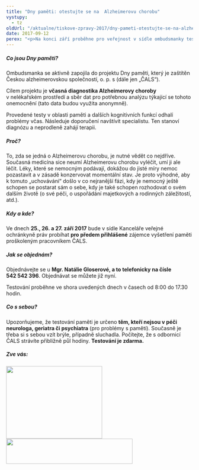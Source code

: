 ```yaml
---
title: "Dny paměti: otestujte se na  Alzheimerovu chorobu"
vystupy:
  - tz
oldUrl: "/aktualne/tiskove-zpravy-2017/dny-pameti-otestujte-se-na-alzheimerovu-chorobu"
date: 2017-09-12
perex: "<p>Na konci září proběhne pro veřejnost v sídle ombudsmanky testování paměti, které dokáže včas odhalit počínající Alzheimerovu chorobu. Včasná diagnóza může pomoci zastavit postup nemoci. Projekt je zaštítěn Českou alzheimerovskou společností. </p>"
---
```


<!-- imported from the old website -->

<h5>Co jsou Dny paměti?</h5> <p>Ombudsmanka se aktivně zapojila do projektu Dny paměti, který je zaštítěn Českou alzheimerovskou společností, o. p. s (dále jen „ČALS“). </p> <p>Cílem projektu je <b>včasná diagnostika Alzheimerovy choroby</b> v nelékařském prostředí a sběr dat pro potřebnou analýzu týkající se tohoto onemocnění (tato data budou využita anonymně).</p> <p>Provedené testy v oblasti paměti a dalších kognitivních funkcí odhalí problémy včas. Následuje doporučení navštívit specialistu. Ten stanoví diagnózu a neprodleně zahájí terapii.</p> <h5>Proč?</h5> <p>To, zda se jedná o Alzheimerovu chorobu, je nutné vědět co nejdříve. Současná medicína sice neumí Alzheimerovu chorobu vyléčit, umí ji ale léčit. Léky, které se nemocným podávají, dokážou do jisté míry nemoc pozastavit a v zásadě konzervovat momentální stav. Je proto výhodné, aby k tomuto „uchovávání“ došlo v co nejranější fázi, kdy je nemocný ještě schopen se postarat sám o sebe, kdy je také schopen rozhodovat o svém dalším životě (o své péči, o uspořádání majetkových a rodinných záležitostí, atd.). </p> <h5>Kdy a kde?</h5> <p>Ve dnech <b>25., 26. a 27. září 2017</b> bude v sídle Kanceláře veřejné ochránkyně práv probíhat <b>pro předem přihlášené</b> zájemce vyšetření paměti proškoleným pracovníkem ČALS. </p> <h5>Jak se objednám?</h5> <p>Objednávejte se u <b>Mgr. Natálie Gloserové, a to telefonicky na čísle 542 542 396</b>. Objednávat se můžete již nyní.</p> <p>Testování proběhne ve shora uvedených dnech v časech od 8:00 do 17.30 hodin.  </p> <h5>Co s sebou?</h5> <p>Upozorňujeme, že testování paměti je určeno <b>těm, kteří nejsou v péči neurologa, geriatra či psychiatra</b> (pro problémy s pamětí). Současně je třeba si s sebou vzít brýle, případně sluchadla. Počítejte, že s odbornicí ČALS strávíte přibližně půl hodiny. <b>Testování je zdarma.</b></p><h5>Zve vás:</h5><p></p><p><img src="https://www.ochrance.cz/uploads/RTEmagicC_A_logo.png.png" width="259" height="196" alt="" /><img src="https://www.ochrance.cz/uploads/RTEmagicC_ochrance_logo_03.jpg.jpg" width="341" height="68" alt="" /></p><p></p>
